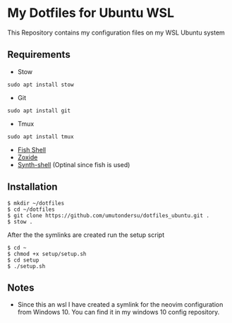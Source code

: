 # My Dotfiles for Ubuntu WSL

This Repository contains my configuration files on my WSL Ubuntu system

## Requirements

- Stow

```
sudo apt install stow
```

- Git

```
sudo apt install git
```

- Tmux

```
sudo apt install tmux
```

- [Fish Shell](https://www.jwillikers.com/switch-to-fish)
- [Zoxide](https://github.com/nanotee/zoxide.vim)
- [Synth-shell](https://github.com/andresgongora/synth-shell) (Optinal since fish is used)

## Installation

```
$ mkdir ~/dotfiles
$ cd ~/dotfiles
$ git clone https://github.com/umutondersu/dotfiles_ubuntu.git .
$ stow .
```

After the the symlinks are created run the setup script

```
$ cd ~
$ chmod +x setup/setup.sh
$ cd setup
$ ./setup.sh
```

## Notes

- Since this an wsl I have created a symlink for the neovim configuration from Windows 10. You can find it in my windows 10 config repository.
